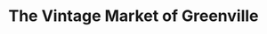 ---
title: "The Vintage Market of Greenville"
url: /greenville/the-vintage-market-of-greenville/
shop: Antiquitäten
---